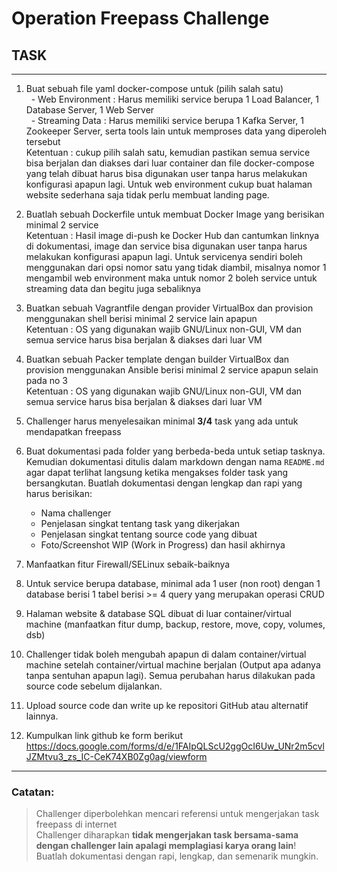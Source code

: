 # Operation Freepass Challenge

## TASK
---
1. Buat sebuah file yaml docker-compose untuk (pilih salah satu)  
&nbsp; - Web Environment : Harus memiliki service berupa 1 Load Balancer, 1 Database Server, 1 Web Server  
&nbsp; - Streaming Data : Harus memiliki service berupa 1 Kafka Server, 1 Zookeeper Server, serta tools lain untuk memproses data yang diperoleh tersebut   
Ketentuan : cukup pilih salah satu, kemudian pastikan semua service bisa berjalan dan diakses dari luar container dan file docker-compose yang telah dibuat harus bisa digunakan user tanpa harus melakukan konfigurasi apapun lagi. Untuk web environment cukup buat halaman website sederhana saja tidak perlu membuat landing page.

2. Buatlah sebuah Dockerfile untuk membuat Docker Image yang berisikan minimal 2 service  
Ketentuan : Hasil image di-push ke Docker Hub dan cantumkan linknya di dokumentasi, image dan service bisa digunakan user tanpa harus melakukan konfigurasi apapun lagi. Untuk servicenya sendiri boleh menggunakan dari opsi nomor satu yang tidak diambil, misalnya nomor 1 mengambil web environment maka untuk nomor 2 boleh service untuk streaming data dan begitu juga sebaliknya

3. Buatkan sebuah Vagrantfile dengan provider VirtualBox dan provision menggunakan shell berisi minimal 2 service lain apapun  
Ketentuan : OS yang digunakan wajib GNU/Linux non-GUI, VM dan semua service harus bisa berjalan & diakses dari luar VM

4. Buatkan sebuah Packer template dengan builder VirtualBox dan provision menggunakan Ansible berisi minimal 2 service apapun selain pada no 3  
Ketentuan : OS yang digunakan wajib GNU/Linux non-GUI, VM dan semua service harus bisa berjalan & diakses dari luar VM

5. Challenger harus menyelesaikan minimal **3/4** task yang ada untuk mendapatkan freepass

6. Buat dokumentasi pada folder yang berbeda-beda untuk setiap tasknya. Kemudian  dokumentasi ditulis dalam markdown dengan nama ```README.md``` agar dapat terlihat langsung ketika mengakses folder task yang bersangkutan. Buatlah dokumentasi dengan lengkap dan rapi yang harus berisikan:
    - Nama challenger
    - Penjelasan singkat tentang task yang dikerjakan
    - Penjelasan singkat tentang source code yang dibuat
    - Foto/Screenshot WIP (Work in Progress) dan hasil akhirnya  

7. Manfaatkan fitur Firewall/SELinux sebaik-baiknya

8. Untuk service berupa database, minimal ada 1 user (non root) dengan 1 database berisi 1 tabel berisi >= 4 query yang merupakan operasi CRUD

9. Halaman website & database SQL dibuat di luar container/virtual machine (manfaatkan fitur dump, backup, restore, move, copy, volumes, dsb)

10. Challenger tidak boleh mengubah apapun di dalam container/virtual machine setelah container/virtual machine berjalan (Output apa adanya tanpa sentuhan apapun lagi). Semua perubahan harus dilakukan pada source code sebelum dijalankan.

11. Upload source code dan write up ke repositori GitHub atau alternatif lainnya.

12. Kumpulkan link github ke form berikut https://docs.google.com/forms/d/e/1FAIpQLScU2ggOcI6Uw_UNr2m5cvlJZMtvu3_zs_IC-CeK74XB0Zg0ag/viewform

---

### **Catatan**:
> Challenger diperbolehkan mencari referensi untuk mengerjakan task freepass di internet   
> Challenger diharapkan **tidak mengerjakan task bersama-sama dengan challenger lain apalagi memplagiasi karya orang lain**!  
> Buatlah dokumentasi dengan rapi, lengkap, dan semenarik mungkin.  
